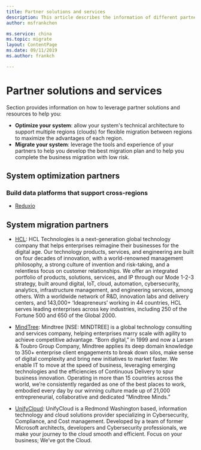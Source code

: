 ```yaml
---
title: Partner solutions and services
description: This article describes the information of different partners to help you choose the applicable partner
author: msfrankchen

ms.service: china 
ms.topic: migrate
layout: ContentPage 
ms.date: 09/11/2019
ms.author: frankch

---
```

# Partner solutions and services

Section provides information on how to leverage partner solutions and resources to help you:
* **Optimize your system**: allow your system's technical architecture to support multiple regions (clouds) for flexible migration between regions to maximize the advantages of each region.
* **Migrate your system**: leverage the tools and experience of your partners to help you develop the best migration plan and to help you complete the business migration with low risk.

## System optimization partners

### Build data platforms that support cross-regions
* [Reduxio](../migrate/media/china-migration-partners/partner-profile-reduxio.pptx)

## System migration partners

* [HCL](../migrate/media/china-migration-partners/partner-profile-hcl.pdf): HCL Technologies is a next-generation global technology company that helps enterprises reimagine their businesses for the digital age. Our technology products, services, and engineering are built on four decades of innovation, with a world-renowned management philosophy, a strong culture of invention and risk-taking, and a relentless focus on customer relationships. We offer an integrated portfolio of products, solutions, services, and IP through our Mode 1-2-3 strategy, built around digital, IoT, cloud, automation, cybersecurity, analytics, infrastructure management, and engineering services, among others. With a worldwide network of R&D, innovation labs and delivery centers, and 143,000+ ‘Ideapreneurs’ working in 44 countries, HCL serves leading enterprises across key industries, including 250 of the Fortune 500 and 650 of the Global 2000.

* [MindTree](../migrate/media/china-migration-partners/partner-profile-mindtree.pdf): Mindtree [NSE: MINDTREE] is a global technology consulting and services company, helping enterprises marry scale with agility to achieve competitive advantage. “Born digital,” in 1999 and now a Larsen & Toubro Group Company, Mindtree applies its deep domain knowledge to 350+ enterprise client engagements to break down silos, make sense of digital complexity and bring new initiatives to market faster. We enable IT to move at the speed of business, leveraging emerging technologies and the efficiencies of Continuous Delivery to spur business innovation. Operating in more than 15 countries across the world, we’re consistently regarded as one of the best places to work, embodied every day by our winning culture made up of 21,000 entrepreneurial, collaborative and dedicated “Mindtree Minds.”  

* [UnifyCloud](https://www.unifycloud.com/): UnifyCloud is a Redmond Washington based, information technology and cloud solutions provider specializing in Cybersecurity, Compliance, and Cost management. Developed by a team of former Microsoft architects, developers and Cybersecurity professionals, we make your journey to the cloud smooth and efficient. Focus on your business; We’ve got the Cloud. 

